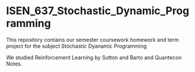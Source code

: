 # ISEN_637_Stochastic_Dynamic_Programming

This repository contains our semester coursework homework and term project for the subject Stochastic Dyanamic Programming

We studied Reinforcement Learning by Sutton and Barto and Quantecon Notes.

